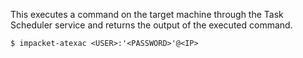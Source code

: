 This executes a command on the target machine through the Task Scheduler service and returns the output of the executed command.
```shell-session
$ impacket-atexac <USER>:'<PASSWORD>'@<IP>
```